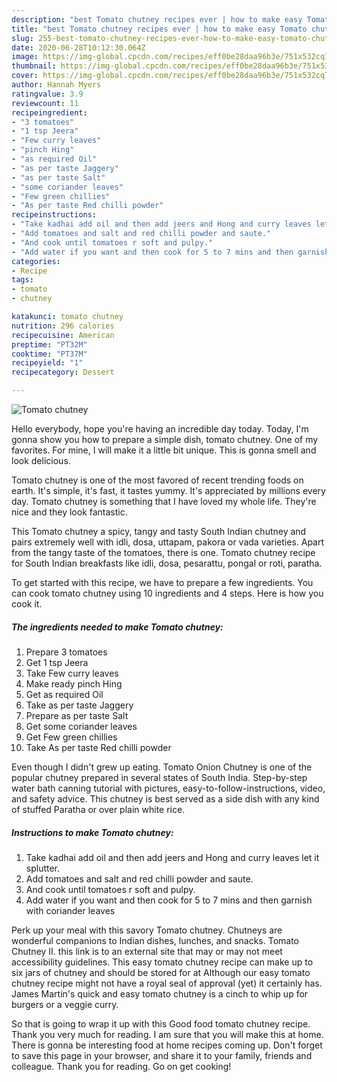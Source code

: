 ```yaml
---
description: "best Tomato chutney recipes ever | how to make easy Tomato chutney"
title: "best Tomato chutney recipes ever | how to make easy Tomato chutney"
slug: 255-best-tomato-chutney-recipes-ever-how-to-make-easy-tomato-chutney
date: 2020-06-28T10:12:30.064Z
image: https://img-global.cpcdn.com/recipes/eff0be28daa96b3e/751x532cq70/tomato-chutney-recipe-main-photo.jpg
thumbnail: https://img-global.cpcdn.com/recipes/eff0be28daa96b3e/751x532cq70/tomato-chutney-recipe-main-photo.jpg
cover: https://img-global.cpcdn.com/recipes/eff0be28daa96b3e/751x532cq70/tomato-chutney-recipe-main-photo.jpg
author: Hannah Myers
ratingvalue: 3.9
reviewcount: 11
recipeingredient:
- "3 tomatoes"
- "1 tsp Jeera"
- "Few curry leaves"
- "pinch Hing"
- "as required Oil"
- "as per taste Jaggery"
- "as per taste Salt"
- "some coriander leaves"
- "Few green chillies"
- "As per taste Red chilli powder"
recipeinstructions:
- "Take kadhai add oil and then add jeers and Hong and curry leaves let it splutter."
- "Add tomatoes and salt and red chilli powder and saute."
- "And cook until tomatoes r soft and pulpy."
- "Add water if you want and then cook for 5 to 7 mins and then garnish with coriander leaves"
categories:
- Recipe
tags:
- tomato
- chutney

katakunci: tomato chutney 
nutrition: 296 calories
recipecuisine: American
preptime: "PT32M"
cooktime: "PT37M"
recipeyield: "1"
recipecategory: Dessert

---
```



![Tomato chutney](https://img-global.cpcdn.com/recipes/eff0be28daa96b3e/751x532cq70/tomato-chutney-recipe-main-photo.jpg)

Hello everybody, hope you're having an incredible day today. Today, I'm gonna show you how to prepare a simple dish, tomato chutney. One of my favorites. For mine, I will make it a little bit unique. This is gonna smell and look delicious.

Tomato chutney is one of the most favored of recent trending foods on earth. It's simple, it's fast, it tastes yummy. It's appreciated by millions every day. Tomato chutney is something that I have loved my whole life. They're nice and they look fantastic.

This Tomato chutney a spicy, tangy and tasty South Indian chutney and pairs extremely well with idli, dosa, uttapam, pakora or vada varieties. Apart from the tangy taste of the tomatoes, there is one. Tomato chutney recipe for South Indian breakfasts like idli, dosa, pesarattu, pongal or roti, paratha.


To get started with this recipe, we have to prepare a few ingredients. You can cook tomato chutney using 10 ingredients and 4 steps. Here is how you cook it.

<!--inarticleads1-->

##### The ingredients needed to make Tomato chutney:

1. Prepare 3 tomatoes
1. Get 1 tsp Jeera
1. Take Few curry leaves
1. Make ready pinch Hing
1. Get as required Oil
1. Take as per taste Jaggery
1. Prepare as per taste Salt
1. Get some coriander leaves
1. Get Few green chillies
1. Take As per taste Red chilli powder


Even though I didn&#39;t grew up eating. Tomato Onion Chutney is one of the popular chutney prepared in several states of South India. Step-by-step water bath canning tutorial with pictures, easy-to-follow-instructions, video, and safety advice. This chutney is best served as a side dish with any kind of stuffed Paratha or over plain white rice. 

<!--inarticleads2-->

##### Instructions to make Tomato chutney:

1. Take kadhai add oil and then add jeers and Hong and curry leaves let it splutter.
1. Add tomatoes and salt and red chilli powder and saute.
1. And cook until tomatoes r soft and pulpy.
1. Add water if you want and then cook for 5 to 7 mins and then garnish with coriander leaves


Perk up your meal with this savory Tomato chutney. Chutneys are wonderful companions to Indian dishes, lunches, and snacks. Tomato Chutney II. this link is to an external site that may or may not meet accessibility guidelines. This easy tomato chutney recipe can make up to six jars of chutney and should be stored for at Although our easy tomato chutney recipe might not have a royal seal of approval (yet) it certainly has. James Martin&#39;s quick and easy tomato chutney is a cinch to whip up for burgers or a veggie curry. 

So that is going to wrap it up with this Good food tomato chutney recipe. Thank you very much for reading. I am sure that you will make this at home. There is gonna be interesting food at home recipes coming up. Don't forget to save this page in your browser, and share it to your family, friends and colleague. Thank you for reading. Go on get cooking!
